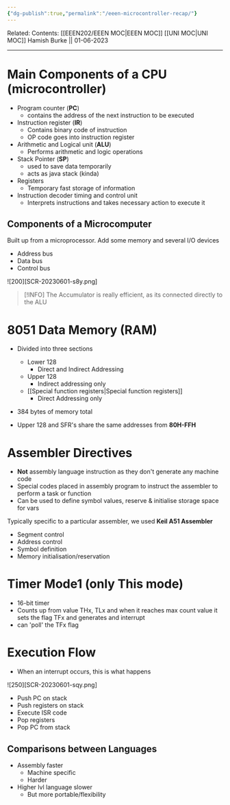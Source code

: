 ```yaml
---
{"dg-publish":true,"permalink":"/eeen-microcontroller-recap/"}
---
```


Related: 
Contents: [[EEEN202/EEEN MOC\|EEEN MOC]]
[[UNI MOC\|UNI MOC]]
Hamish Burke || 01-06-2023
***

# Main Components of a CPU (microcontroller)

- Program counter (**PC**) 
	- contains the address of the next instruction to be executed
- Instruction register (**IR**)
	- Contains binary code of instruction
	- OP code goes into instruction register
- Arithmetic and Logical unit (**ALU**)
	- Performs arithmetic and logic operations
- Stack Pointer (**SP**)
	- used to save data temporarily
	- acts as java stack (kinda)
- Registers
	- Temporary fast storage of information
- Instruction decoder timing and control unit
	- Interprets instructions and takes necessary action to execute it

## Components of a Microcomputer

Built up from a microprocessor. Add some memory and several I/O devices

- Address bus
- Data bus
- Control bus

![200][SCR-20230601-s8y.png]

> [!INFO]
> The Accumulator is really efficient, as its connected directly to the ALU

# 8051 Data Memory (RAM)

- Divided into three sections
	- Lower 128
		- Direct and Indirect Addressing
	- Upper 128
		- Indirect addressing only
	- [[Special function registers\|Special function registers]]
		- Direct Addressing only

- 384 bytes of memory total
- Upper 128 and SFR's share the same addresses from  **80H-FFH**

# Assembler Directives

- **Not** assembly language instruction as they don't generate any machine code
- Special codes placed in assembly program to instruct the assembler to perform a task or function
- Can be used to define symbol values, reserve & initialise storage space for vars

Typically specific to a particular assembler, we used **Keil A51 Assembler**

- Segment control
- Address control
- Symbol definition
- Memory initialisation/reservation

# Timer Mode1 (only This mode)

- 16-bit timer
- Counts up from value THx, TLx  and when it reaches max count value it sets the flag TFx and generates and interrupt 
- can 'poll' the TFx flag

# Execution Flow

- When an interrupt occurs, this is what happens

![250][SCR-20230601-sqy.png]


- Push PC on stack
- Push registers on stack
- Execute ISR code
- Pop registers
- Pop PC from stack

## Comparisons between Languages

- Assembly faster
	- Machine specific 
	- Harder
- Higher lvl language slower
	- But more portable/flexibility

